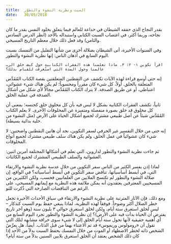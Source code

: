 ```yaml
---
title:  السبت ونظرية النشوء والتطوّر
date:   30/05/2018
---
```


بقدر النجاح الذي حققه الشيطان في خداعة للعالم فيما يتعلق بخلود النفس بقدر ما كان نجاحه، وربما أكثر، في اغتصاب السبت الكتابي واستبداله بالأحد (انظر الدرس السادس والثامن) وقد فعل ذلك خلال معظم التاريخ المسيحي.

وفي السنوات الأخيرة، أتى الشيطان بضلالة أخرى من شأنها التقليل من التمسك بسبت اليوم السابع في أذهان الناس: إنها نظرية النشوء والتطور.

`اقرأ تكوين ١- ٢: ٣. ماذا تعلمنا هذه الفقرات الكتابية حول كيف خلق الرب عالمنا وحول المدة التي استُغرقت للقيام بذلك؟`

إنه حتى أوسع قراءة لهذه الآيات تكشف عن النقطتين المتعلقتين بقصة الكتاب المُقَدَّس المتعلقة بالخلق. أولاً، كل شيء كان مقرراً ومحسوباً؛ لم يكن هناك شيء عشوائي، اعتباطي، أو عن طريق الصدفة. لا يترك الكتاب المُقَدَّس مجالاً لأي شكل من أشكال الصدفة في عملية الخلق.

ثانياً، تكشف الفقرات الكتابية بشكل لا لبس فيه بأن كل مخلوق خلق كجنسه؛ بمعنى أن كل مخلوق قد خلق بصورة منفصلة ومتميزة عن المخلوقات الأخرى. لا يعلم الكتاب المُقَدَّس شيئاً عن أصل طبيعي مشترك لجميع أشكال الحياة على الأرض (مثل النشوء من خلية بدائية بسيطة).

إنه حتى من خلال التفسير غير الحرفي لسفر التكوين، نجد أن هاتين النقطتين واضحتين: لا شيء كان عشوائياً في عمل الخلق، ولم يكن هناك سلف طبيعي مشترك لجميع أنواع المخلوقات.

ثم جاءت نظرية النشوء والتطور لداروين، التي تعلم في أشكالها المختلفة أمرين اثنين: العشوائية والسلف الطبيعي المشترك لجميع الكائنات.

لماذا إذن يفسر الكثير من الناس سفر التكوين من خلال عدسة نظرية النشوء والارتقاء التي، في أبسط أساسياتها، تناقض سفر التكوين في أبسط أساسياته؟ في الواقع، إن ضلالة النشوء والتطور لم تكتسح الملايين من العلمانيين فحسب، ولكن الكثيرين من المسيحيين المعترفين يعتقدون أنه يمكن ملائمة هذه النظرية مع إيمانهم المسيحي، على الرغم من التناقضات الصارخة التي ذُكرت للتو.

ومع ذلك، فإن الآثار المترتبة على نظرية النشوء والارتقاء في سياق الأحداث الأخيرة تجعل خطر الضلال أكثر وضوحاً. فوفقاً لهذه النظرية، لماذا ينبغي حفظ يوم السبت كتذكار – ليس لخلق استغرق ستة أيام، ولكن لخلق استغرق حوالي ٣ بليون سنة (وهو آخر تاريخ يفترض أن الحياة بدأت فيه على الأرض)؟ إن نظرية النشوء والتطور تجرد اليوم السابع من أي أهمية حقيقية لأنها تحول ستة أيام الخلق إلى لا شيء سوى خرافة مشابهة لتلك التي تقول أن «رومولوس وريموس» قد تم الاعتناء بهما من قبل الذئاب. أيضاً، هل يعرِّضُ الشخص ذاته لخطر الاضطهاد أو الموت من خلال التمسك بحفظ السبت بدلاً من الأحد إذا كان ذلك الشخص يعتقد أن الخلق استغرق بلايين السنين بدلاً من ستة أيام؟